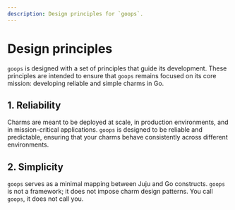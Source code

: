```yaml
---
description: Design principles for `goops`.
---
```


# Design principles

`goops` is designed with a set of principles that guide its development. These principles are intended to ensure that `goops` remains focused on its core mission: developing reliable and simple charms in Go.

## 1. Reliability

Charms are meant to be deployed at scale, in production environments, and in mission-critical applications. `goops` is designed to be reliable and predictable, ensuring that your charms behave consistently across different environments.

## 2. Simplicity

`goops` serves as a minimal mapping between Juju and Go constructs. `goops` is not a framework; it does not impose charm design patterns. You call `goops`, it does not call you.
